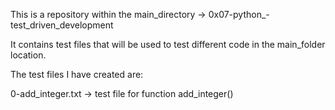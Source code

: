 This is a repository within the main_directory -> 0x07-python_-test_driven_development

It contains test files that will be used to test different code in the main_folder location.

The test files I have created are:

0-add_integer.txt -> test file for function add_integer()

